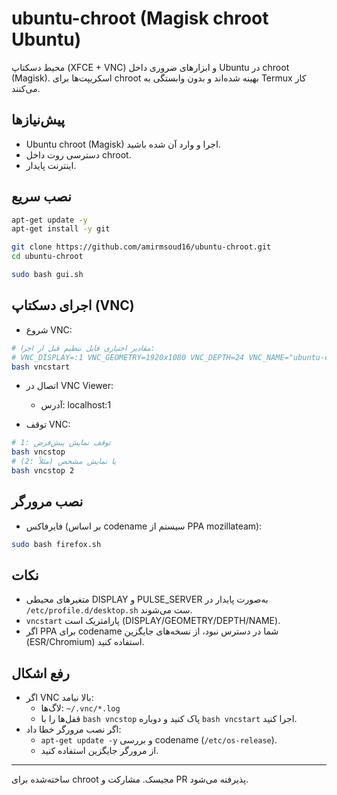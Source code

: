 # ubuntu-chroot (Magisk chroot Ubuntu)

محیط دسکتاپ (XFCE + VNC) و ابزارهای ضروری داخل Ubuntu در chroot (Magisk). اسکریپت‌ها برای chroot بهینه شده‌اند و بدون وابستگی به Termux کار می‌کنند.

## پیش‌نیازها
- Ubuntu chroot (Magisk) اجرا و وارد آن شده باشید.
- دسترسی روت داخل chroot.
- اینترنت پایدار.

## نصب سریع
```bash
apt-get update -y
apt-get install -y git

git clone https://github.com/amirmsoud16/ubuntu-chroot.git
cd ubuntu-chroot

sudo bash gui.sh
```

## اجرای دسکتاپ (VNC)
- شروع VNC:
```bash
# مقادیر اختیاری قابل تنظیم قبل از اجرا:
# VNC_DISPLAY=:1 VNC_GEOMETRY=1920x1080 VNC_DEPTH=24 VNC_NAME="ubuntu-chroot"
bash vncstart
```

- اتصال در VNC Viewer:
  - آدرس: localhost:1

- توقف VNC:
```bash
# توقف نمایش پیش‌فرض :1
bash vncstop
# یا نمایش مشخص (مثلاً :2)
bash vncstop 2
```

## نصب مرورگر
- فایرفاکس (بر اساس codename سیستم از PPA mozillateam):
```bash
sudo bash firefox.sh
```

## نکات
- متغیرهای محیطی DISPLAY و PULSE_SERVER به‌صورت پایدار در `/etc/profile.d/desktop.sh` ست می‌شوند.
- `vncstart` پارامتریک است (DISPLAY/GEOMETRY/DEPTH/NAME).
- اگر PPA برای codename شما در دسترس نبود، از نسخه‌های جایگزین (ESR/Chromium) استفاده کنید.

## رفع اشکال
- اگر VNC بالا نیامد:
  - لاگ‌ها: `~/.vnc/*.log`
  - قفل‌ها را با `bash vncstop` پاک کنید و دوباره `bash vncstart` اجرا کنید.
- اگر نصب مرورگر خطا داد:
  - `apt-get update -y` و بررسی codename (`/etc/os-release`).
  - از مرورگر جایگزین استفاده کنید.

---
ساخته‌شده برای chroot مجیسک. مشارکت و PR پذیرفته می‌شود.
